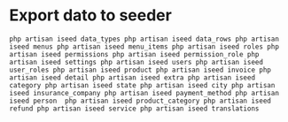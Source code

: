 # Export dato to seeder
``
php artisan iseed data_types
php artisan iseed data_rows
php artisan iseed menus
php artisan iseed menu_items
php artisan iseed roles
php artisan iseed permissions
php artisan iseed permission_role
php artisan iseed settings
php artisan iseed users
php artisan iseed user_roles
php artisan iseed product
php artisan iseed invoice
php artisan iseed detail
php artisan iseed extra
php artisan iseed category
php artisan iseed state
php artisan iseed city
php artisan iseed insurance_company
php artisan iseed payment_method
php artisan iseed person 
php artisan iseed product_category
php artisan iseed refund
php artisan iseed service
php artisan iseed translations
``
